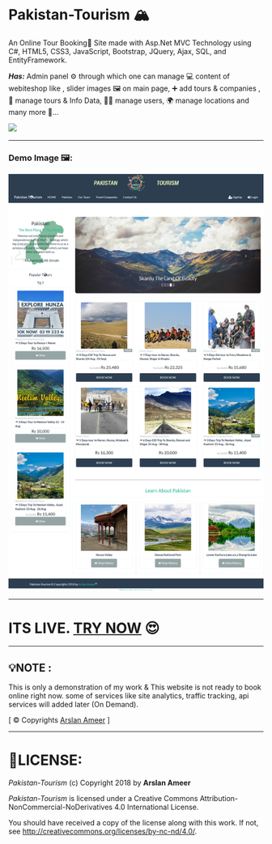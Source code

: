 # Pakistan-Tourism 🏔
An Online Tour Booking🎫 Site made with Asp.Net MVC Technology using C#, HTML5, CSS3, JavaScript, Bootstrap, JQuery, Ajax, SQL, and EntityFramework.

**_Has:_** Admin panel ⚙ through which one can manage 💻 content of webiteshop like , slider images 🖼 on main page, ➕ add tours & companies , 🔧 manage tours & Info Data, 👷‍♂️ manage users, 🌍 manage locations and many more 🎊...

![](https://licensebuttons.net/l/by-nc-nd/4.0/88x31.png)

---
### Demo Image 🖼:
![](demo.png)

---
# **ITS LIVE. [TRY NOW](http://www.pakistantourism.ml/)** 😍
---
## 💡**NOTE :**
This is only a demonstration of my work & This website is not ready to book online right now.
some of services like site analytics, traffic tracking, api services will added later (On Demand).

[ © Copyrights [Arslan Ameer](http://arslanameer.cf) ]

---
# 🔐LICENSE:

*Pakistan-Tourism* (c) Copyright 2018 by **Arslan Ameer**

*Pakistan-Tourism* is licensed under a
Creative Commons Attribution-NonCommercial-NoDerivatives 4.0 International License.

You should have received a copy of the license along with this
work. If not, see <http://creativecommons.org/licenses/by-nc-nd/4.0/>.
